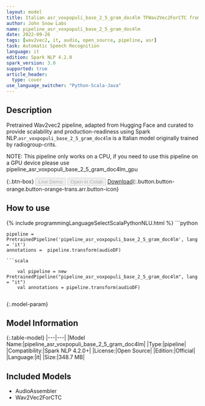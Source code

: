 ```yaml
---
layout: model
title: Italian asr_voxpopuli_base_2_5_gram_doc4lm TFWav2Vec2ForCTC from radiogroup-crits
author: John Snow Labs
name: pipeline_asr_voxpopuli_base_2_5_gram_doc4lm
date: 2022-09-26
tags: [wav2vec2, it, audio, open_source, pipeline, asr]
task: Automatic Speech Recognition
language: it
edition: Spark NLP 4.2.0
spark_version: 3.0
supported: true
article_header:
  type: cover
use_language_switcher: "Python-Scala-Java"
---
```


## Description

Pretrained Wav2vec2  pipeline, adapted from Hugging Face and curated to provide scalability and production-readiness using Spark NLP.`asr_voxpopuli_base_2_5_gram_doc4lm` is a Italian model originally trained by radiogroup-crits.

NOTE: This pipeline only works on a CPU, if you need to use this pipeline on a GPU device please use pipeline_asr_voxpopuli_base_2_5_gram_doc4lm_gpu

{:.btn-box}
<button class="button button-orange" disabled>Live Demo</button>
<button class="button button-orange" disabled>Open in Colab</button>
[Download](https://s3.amazonaws.com/auxdata.johnsnowlabs.com/public/models/pipeline_asr_voxpopuli_base_2_5_gram_doc4lm_it_4.2.0_3.0_1664203224276.zip){:.button.button-orange.button-orange-trans.arr.button-icon}

## How to use



<div class="tabs-box" markdown="1">
{% include programmingLanguageSelectScalaPythonNLU.html %}
```python

    pipeline = PretrainedPipeline('pipeline_asr_voxpopuli_base_2_5_gram_doc4lm', lang = 'it')
    annotations =  pipeline.transform(audioDF)
    
```
```scala

    val pipeline = new PretrainedPipeline("pipeline_asr_voxpopuli_base_2_5_gram_doc4lm", lang = "it")
    val annotations = pipeline.transform(audioDF)
    
```
</div>

{:.model-param}
## Model Information

{:.table-model}
|---|---|
|Model Name:|pipeline_asr_voxpopuli_base_2_5_gram_doc4lm|
|Type:|pipeline|
|Compatibility:|Spark NLP 4.2.0+|
|License:|Open Source|
|Edition:|Official|
|Language:|it|
|Size:|348.7 MB|

## Included Models

- AudioAssembler
- Wav2Vec2ForCTC
